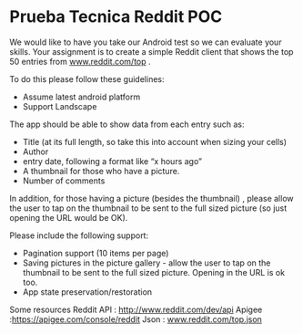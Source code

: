 # Prueba Tecnica Reddit POC #
We would like to have you take our Android test so we can evaluate your skills.  Your assignment is to create a simple Reddit client that shows the top 50 entries from www.reddit.com/top .

To do this please follow these guidelines:
- Assume latest android platform
- Support Landscape

The app should be able to show data from each entry such as:
- Title (at its full length, so take this into account when sizing your cells)
- Author
- entry date, following a format like “x hours ago” 
- A thumbnail for those who have a picture.
- Number of comments

In addition, for those having a picture (besides the thumbnail) , please allow the user to tap on the thumbnail to be sent to the full sized picture (so just opening the URL would be OK).

Please include the following support:
- Pagination support (10 items per page)
- Saving pictures in the picture gallery - allow the user to tap on the thumbnail to be sent to the full sized picture.  Opening in the URL is ok too.
- App state preservation/restoration

Some resources
Reddit API : http://www.reddit.com/dev/api
Apigee :https://apigee.com/console/reddit
Json : www.reddit.com/top.json
